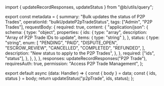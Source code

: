 import { updateRecordResponses, updateStatus } from "@b/utils/query";

export const metadata = {
  summary: "Bulk updates the status of P2P Trades",
  operationId: "bulkUpdateP2pTradeStatus",
  tags: ["Admin", "P2P Trades"],
  requestBody: {
    required: true,
    content: {
      "application/json": {
        schema: {
          type: "object",
          properties: {
            ids: {
              type: "array",
              description: "Array of P2P Trade IDs to update",
              items: { type: "string" },
            },
            status: {
              type: "string",
              enum: [
                "PENDING",
                "PAID",
                "DISPUTE_OPEN",
                "ESCROW_REVIEW",
                "CANCELLED",
                "COMPLETED",
                "REFUNDED",
              ],
              description: "New status to apply to the P2P Trades",
            },
          },
          required: ["ids", "status"],
        },
      },
    },
  },
  responses: updateRecordResponses("P2P Trade"),
  requiresAuth: true,
  permission: "Access P2P Trade Management",
};

export default async (data: Handler) => {
  const { body } = data;
  const { ids, status } = body;
  return updateStatus("p2pTrade", ids, status);
};
